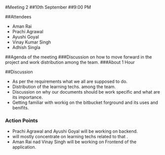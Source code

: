 #Meeting 2
##10th September
##9:00 PM

##Attendees
* Aman Rai
* Prachi Agrawal
* Ayushi Goyal
* Vinay Kumar Singh
* Adhish Singla

##Agenda of the meeting
###Discussion on how to move forward in the project and work distribution among the team.
###About 1 Hour

##Discussion
* As per the requirements what we all are supposed to do.
* Distribution of the learning techs. among the team.
* Discussion on why our documents should be work specific and what are its importance.
* Getting familiar with workig on the bitbucket forground and its uses and benifits.

### Action Points
* Prachi Agrawal and Ayushi Goyal will be working on backend.
* will mostly concentrate on learning techs related to that .
* Aman Rai nad Vinay Singh  will be working on Frontend of the application.

